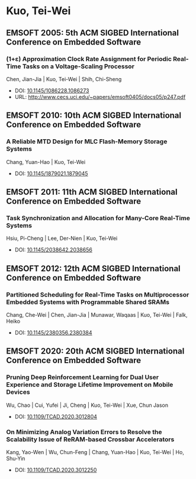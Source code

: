 # Kuo, Tei-Wei

## EMSOFT 2005: 5th ACM SIGBED International Conference on Embedded Software

### (1+ε) Approximation Clock Rate Assignment for Periodic Real-Time Tasks on a Voltage-Scaling Processor
Chen, Jian-Jia | Kuo, Tei-Wei | Shih, Chi-Sheng
* DOI: [10.1145/1086228.1086273](https://doi.org/10.1145/1086228.1086273)
* URL: <http://www.cecs.uci.edu/~papers/emsoft0405/docs05/p247.pdf>

## EMSOFT 2010: 10th ACM SIGBED International Conference on Embedded Software

### A Reliable MTD Design for MLC Flash-Memory Storage Systems
Chang, Yuan-Hao | Kuo, Tei-Wei
* DOI: [10.1145/1879021.1879045](https://doi.org/10.1145/1879021.1879045)

## EMSOFT 2011: 11th ACM SIGBED International Conference on Embedded Software

### Task Synchronization and Allocation for Many-Core Real-Time Systems
Hsiu, Pi-Cheng | Lee, Der-Nien | Kuo, Tei-Wei
* DOI: [10.1145/2038642.2038656](https://doi.org/10.1145/2038642.2038656)

## EMSOFT 2012: 12th ACM SIGBED International Conference on Embedded Software

### Partitioned Scheduling for Real-Time Tasks on Multiprocessor Embedded Systems with Programmable Shared SRAMs
Chang, Che-Wei | Chen, Jian-Jia | Munawar, Waqaas | Kuo, Tei-Wei | Falk, Heiko
* DOI: [10.1145/2380356.2380384](https://doi.org/10.1145/2380356.2380384)

## EMSOFT 2020: 20th ACM SIGBED International Conference on Embedded Software

### Pruning Deep Reinforcement Learning for Dual User Experience and Storage Lifetime Improvement on Mobile Devices
Wu, Chao | Cui, Yufei | Ji, Cheng | Kuo, Tei-Wei | Xue, Chun Jason
* DOI: [10.1109/TCAD.2020.3012804](https://doi.org/10.1109/TCAD.2020.3012804)

### On Minimizing Analog Variation Errors to Resolve the Scalability Issue of ReRAM-based Crossbar Accelerators
Kang, Yao-Wen | Wu, Chun-Feng | Chang, Yuan-Hao | Kuo, Tei-Wei | Ho, Shu-Yin
* DOI: [10.1109/TCAD.2020.3012250](https://doi.org/10.1109/TCAD.2020.3012250)

